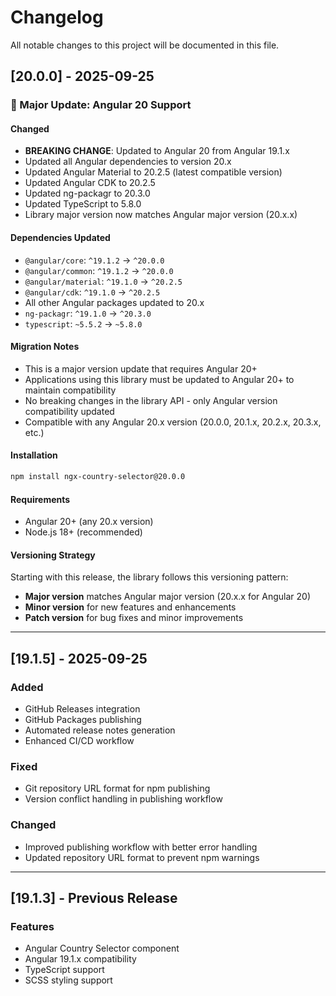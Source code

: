 # Changelog

All notable changes to this project will be documented in this file.

## [20.0.0] - 2025-09-25

### 🚀 Major Update: Angular 20 Support

#### Changed

- **BREAKING CHANGE**: Updated to Angular 20 from Angular 19.1.x
- Updated all Angular dependencies to version 20.x
- Updated Angular Material to 20.2.5 (latest compatible version)
- Updated Angular CDK to 20.2.5
- Updated ng-packagr to 20.3.0
- Updated TypeScript to 5.8.0
- Library major version now matches Angular major version (20.x.x)

#### Dependencies Updated

- `@angular/core`: `^19.1.2` → `^20.0.0`
- `@angular/common`: `^19.1.2` → `^20.0.0`
- `@angular/material`: `^19.1.0` → `^20.2.5`
- `@angular/cdk`: `^19.1.0` → `^20.2.5`
- All other Angular packages updated to 20.x
- `ng-packagr`: `^19.1.0` → `^20.3.0`
- `typescript`: `~5.5.2` → `~5.8.0`

#### Migration Notes

- This is a major version update that requires Angular 20+
- Applications using this library must be updated to Angular 20+ to maintain compatibility
- No breaking changes in the library API - only Angular version compatibility updated
- Compatible with any Angular 20.x version (20.0.0, 20.1.x, 20.2.x, 20.3.x, etc.)

#### Installation

```bash
npm install ngx-country-selector@20.0.0
```

#### Requirements

- Angular 20+ (any 20.x version)
- Node.js 18+ (recommended)

#### Versioning Strategy

Starting with this release, the library follows this versioning pattern:

- **Major version** matches Angular major version (20.x.x for Angular 20)
- **Minor version** for new features and enhancements
- **Patch version** for bug fixes and minor improvements

---

## [19.1.5] - 2025-09-25

### Added

- GitHub Releases integration
- GitHub Packages publishing
- Automated release notes generation
- Enhanced CI/CD workflow

### Fixed

- Git repository URL format for npm publishing
- Version conflict handling in publishing workflow

### Changed

- Improved publishing workflow with better error handling
- Updated repository URL format to prevent npm warnings

---

## [19.1.3] - Previous Release

### Features

- Angular Country Selector component
- Angular 19.1.x compatibility
- TypeScript support
- SCSS styling support
